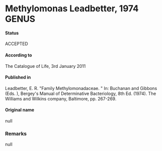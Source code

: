 Methylomonas Leadbetter, 1974 GENUS
=======

#### Status
ACCEPTED

#### According to
The Catalogue of Life, 3rd January 2011

#### Published in
Leadbetter, E. R. "Family Methylomonadaceae. " In: Buchanan and Gibbons (Eds. ), Bergey's Manual of Determinative Bacteriology, 8th Ed. (1974). The Williams and Wilkins company, Baltimore, pp. 267-269.

#### Original name
null

### Remarks
null